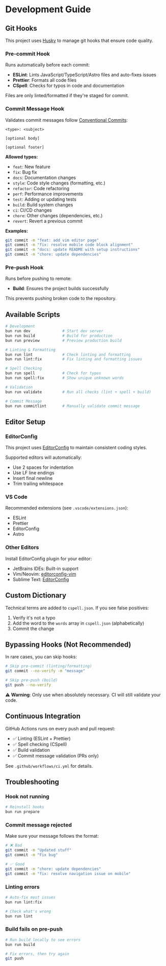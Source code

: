 # Development Guide

## Git Hooks

This project uses [Husky](https://typicode.github.io/husky/) to manage git hooks that ensure code quality.

### Pre-commit Hook

Runs automatically before each commit:

- **ESLint**: Lints JavaScript/TypeScript/Astro files and auto-fixes issues
- **Prettier**: Formats all code files
- **CSpell**: Checks for typos in code and documentation

Files are only linted/formatted if they're staged for commit.

### Commit Message Hook

Validates commit messages follow [Conventional Commits](https://www.conventionalcommits.org/):

```
<type>: <subject>

[optional body]

[optional footer]
```

**Allowed types:**

- `feat`: New feature
- `fix`: Bug fix
- `docs`: Documentation changes
- `style`: Code style changes (formatting, etc.)
- `refactor`: Code refactoring
- `perf`: Performance improvements
- `test`: Adding or updating tests
- `build`: Build system changes
- `ci`: CI/CD changes
- `chore`: Other changes (dependencies, etc.)
- `revert`: Revert a previous commit

**Examples:**

```bash
git commit -m "feat: add vim editor page"
git commit -m "fix: resolve mobile code block alignment"
git commit -m "docs: update README with setup instructions"
git commit -m "chore: update dependencies"
```

### Pre-push Hook

Runs before pushing to remote:

- **Build**: Ensures the project builds successfully

This prevents pushing broken code to the repository.

## Available Scripts

```bash
# Development
bun run dev              # Start dev server
bun run build            # Build for production
bun run preview          # Preview production build

# Linting & Formatting
bun run lint             # Check linting and formatting
bun run lint:fix         # Fix linting and formatting issues

# Spell Checking
bun run spell            # Check for typos
bun run spell:fix        # Show unique unknown words

# Validation
bun run validate         # Run all checks (lint + spell + build)

# Commit Message
bun run commitlint       # Manually validate commit message
```

## Editor Setup

### EditorConfig

This project uses [EditorConfig](https://editorconfig.org/) to maintain consistent coding styles.

Supported editors will automatically:

- Use 2 spaces for indentation
- Use LF line endings
- Insert final newline
- Trim trailing whitespace

### VS Code

Recommended extensions (see `.vscode/extensions.json`):

- ESLint
- Prettier
- EditorConfig
- Astro

### Other Editors

Install EditorConfig plugin for your editor:

- JetBrains IDEs: Built-in support
- Vim/Neovim: [editorconfig-vim](https://github.com/editorconfig/editorconfig-vim)
- Sublime Text: [EditorConfig](https://packagecontrol.io/packages/EditorConfig)

## Custom Dictionary

Technical terms are added to `cspell.json`. If you see false positives:

1. Verify it's not a typo
2. Add the word to the `words` array in `cspell.json` (alphabetically)
3. Commit the change

## Bypassing Hooks (Not Recommended)

In rare cases, you can skip hooks:

```bash
# Skip pre-commit (linting/formatting)
git commit --no-verify -m "message"

# Skip pre-push (build)
git push --no-verify
```

⚠️ **Warning**: Only use when absolutely necessary. CI will still validate your code.

## Continuous Integration

GitHub Actions runs on every push and pull request:

- ✅ Linting (ESLint + Prettier)
- ✅ Spell checking (CSpell)
- ✅ Build validation
- ✅ Commit message validation (PRs only)

See `.github/workflows/ci.yml` for details.

## Troubleshooting

### Hook not running

```bash
# Reinstall hooks
bun run prepare
```

### Commit message rejected

Make sure your message follows the format:

```bash
# ❌ Bad
git commit -m "Updated stuff"
git commit -m "Fix bug"

# ✅ Good
git commit -m "chore: update dependencies"
git commit -m "fix: resolve navigation issue on mobile"
```

### Linting errors

```bash
# Auto-fix most issues
bun run lint:fix

# Check what's wrong
bun run lint
```

### Build fails on pre-push

```bash
# Run build locally to see errors
bun run build

# Fix errors, then try again
git push
```
